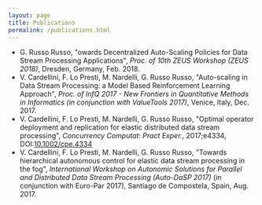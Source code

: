 ```yaml
---
layout: page
title: Publications
permalink: /publications.html
---
```


- G. Russo Russo, "owards Decentralized Auto-Scaling Policies for Data Stream Processing
Applications", *Proc. of 10th ZEUS Workshop (ZEUS 2018)*, Dresden, Germany, Feb. 2018. 
- V. Cardellini, F. Lo Presti, M. Nardelli, G. Russo Russo, "Auto-scaling in Data Stream
Processing: a Model Based Reinforcement Learning Approach", *Proc. of InfQ 2017 - New
Frontiers in Quantitative Methods in Informatics (in conjunction with ValueTools 2017)*, Venice, Italy, Dec. 2017. 
- V. Cardellini, F. Lo Presti, M. Nardelli, G. Russo Russo, "Optimal operator deployment and replication for elastic distributed data stream processing", *Concurrency Computat: Pract Exper.*, 2017;e4334, DOI:[10.1002/cpe.4334](https://doi.org/10.1002/cpe.4334)
- V. Cardellini, F. Lo Presti, M. Nardelli, G. Russo Russo, "Towards hierarchical autonomous control for elastic data stream processing in the fog", *International Workshop on Autonomic Solutions for Parallel and Distributed Data Stream Processing (Auto-DaSP 2017)* (in conjunction with Euro-Par 2017), Santiago de Compostela, Spain, Aug. 2017. 

